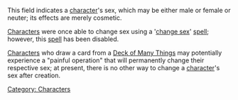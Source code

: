 This field indicates a [character](:Category:_Characters "wikilink")'s
sex, which may be either male or female or neuter; its effects are
merely cosmetic.

[Characters](:Category:_Characters "wikilink") were once able to change
sex using a '[change sex](Change_Sex "wikilink")'
[spell](:Category:_Spells "wikilink"); however, this
[spell](:Category:_Spells "wikilink") has been disabled.

[Characters](:Category:_Characters "wikilink") who draw a card from a
[Deck of Many Things](Decks_Of_Many_Things "wikilink") may potentially
experience a "painful operation" that will permanently change their
respective sex; at present, there is no other way to change a
[character](:Category:_Characters "wikilink")'s sex after creation.

[Category: Characters](Category:_Characters "wikilink")
